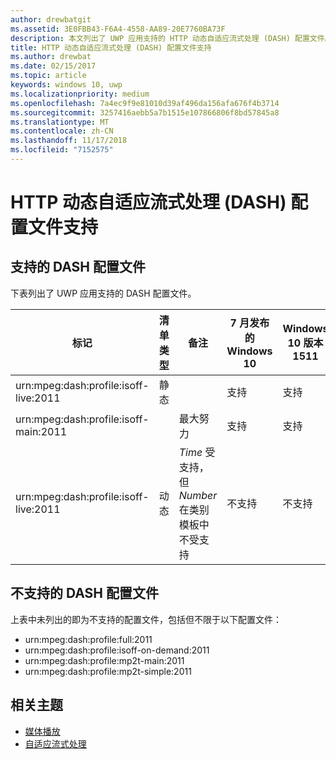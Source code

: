 ```yaml
---
author: drewbatgit
ms.assetid: 3E0FBB43-F6A4-4558-AA89-20E7760BA73F
description: 本文列出了 UWP 应用支持的 HTTP 动态自适应流式处理 (DASH) 配置文件。
title: HTTP 动态自适应流式处理 (DASH) 配置文件支持
ms.author: drewbat
ms.date: 02/15/2017
ms.topic: article
keywords: windows 10, uwp
ms.localizationpriority: medium
ms.openlocfilehash: 7a4ec9f9e81010d39af496da156afa676f4b3714
ms.sourcegitcommit: 3257416aebb5a7b1515e107866806f8bd57845a8
ms.translationtype: MT
ms.contentlocale: zh-CN
ms.lasthandoff: 11/17/2018
ms.locfileid: "7152575"
---
```

# <a name="dynamic-adaptive-streaming-over-http-dash-profile-support"></a>HTTP 动态自适应流式处理 (DASH) 配置文件支持


## <a name="supported-dash-profiles"></a>支持的 DASH 配置文件
下表列出了 UWP 应用支持的 DASH 配置文件。

|标记 | 清单类型 | 备注|7 月发布的 Windows 10|Windows 10 版本 1511|Windows 10 版本 1607 |Windows 10 版本 1607 |Windows 10 版本 1703|
|----------------|------|-------|-----------|--------------|---------|-------|--------|
|urn:mpeg&#58;dash:profile:isoff-live:2011 | 静态 |     |支持            |  支持              | 支持        |支持| 受支持|
|urn:mpeg&#58;dash:profile:isoff-main:2011 |        | 最大努力 | 支持            |  支持              | 支持        |支持| 受支持|
|urn:mpeg&#58;dash:profile:isoff-live:2011 | 动态 | $Time$ 受支持，但 $Number$ 在类别模板中不受支持 | 不支持            | 不支持              | 不支持        |不支持| 受支持|


## <a name="unsupported-dash-profiles"></a>不支持的 DASH 配置文件
上表中未列出的即为不支持的配置文件，包括但不限于以下配置文件：

* urn:mpeg&#58;dash:profile:full:2011
* urn:mpeg&#58;dash:profile:isoff-on-demand:2011
* urn:mpeg&#58;dash:profile:mp2t-main:2011
* urn:mpeg&#58;dash:profile:mp2t-simple:2011


## <a name="related-topics"></a>相关主题

* [媒体播放](media-playback.md)
* [自适应流式处理](adaptive-streaming.md)
 

 




